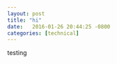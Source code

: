 ```yaml
---
layout: post
title: "hi" 
date:   2016-01-26 20:44:25 -0800
categories: [technical] 
---
```

testing
